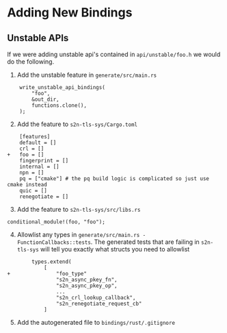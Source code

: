 # Adding New Bindings

## Unstable APIs
If we were adding unstable api's contained in `api/unstable/foo.h` we would do the following.
1. Add the unstable feature  in `generate/src/main.rs`
```
    write_unstable_api_bindings(
        "foo",
        &out_dir,
        functions.clone(),
    );
```
2. Add the feature to `s2n-tls-sys/Cargo.toml`
```
    [features]
    default = []
    crl = []
+   foo = []
    fingerprint = []
    internal = []
    npn = []
    pq = ["cmake"] # the pq build logic is complicated so just use cmake instead
    quic = []
    renegotiate = []
```

3. Add the feature to `s2n-tls-sys/src/libs.rs`
```
conditional_module!(foo, "foo");
```

4. Allowlist any types in `generate/src/main.rs - FunctionCallbacks::tests`. The generated tests that are failing in `s2n-tls-sys` will tell you exactly what structs you need to allowlist
```
        types.extend(
            [
+               "foo_type"
                "s2n_async_pkey_fn",
                "s2n_async_pkey_op",
                ...
                "s2n_crl_lookup_callback",
                "s2n_renegotiate_request_cb"
            ]
```

5. Add the autogenerated file to `bindings/rust/.gitignore`